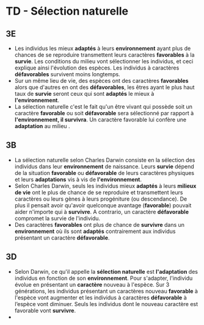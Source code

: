 # TD - Sélection naturelle

## 3E

* Les individus les mieux **adaptés** à leurs **environnement** ayant plus de chances de se reproduire transmettent leurs caractères **favorables** à la **survie**. Les conditions du milieu vont sélectionner les individus, et ceci explique ainsi l'évolution des espèces. Les individus à caractères **défavorables** survivent moins longtemps.
* Sur un même lieu de vie, des espèces ont des caractères **favorables** alors que d'autres en ont des **défavorables**, les êtres ayant le plus haut taux de **survie** seront ceux qui sont **adaptés** le mieux à **l'environnement**.
* La sélection naturelle c'est le fait qu'un être vivant qui possède soit un caractère **favorable** ou soit **défavorable** sera sélectionné par rapport à **l'environnement, il survivra**. Un caractère favorable lui confère une **adaptation** au milieu .

## 3B

* La sélection naturelle selon Charles Darwin consiste en la sélection des individus dans leur **environnement** de naissance. Leurs **survie** dépend de la situation **favorable** ou **défavorable** de leurs caractères physiques et leurs **adaptations** vis à vis de **l'environnement**.
* Selon Charles Darwin, seuls les individus mieux **adaptés** à leurs **milieux de vie** ont le plus de chance de se reproduire et transmettent leurs caractères ou leurs gènes à leurs progéniture (ou descendance). De plus il pensait avoir qu'avoir quelconque avantage (**favorable**) pouvait aider n'importe qui à **survivre**. A contrario, un caractère **défavorable** compromet la survie de l'individu.
* Des caractères **favorables** ont plus de chance de **survivre** dans un **environnement** où ils sont **adaptés** contrairement aux individus présentant un caractère **défavorable**.

## 3D

* Selon Darwin, ce qu'il appelle la **sélection naturelle** est **l'adaptation** des individus en fonction de son **environnement**. Pour s'adapter, l'individu évolue en présentant un **caractère** nouveau à l'espèce. Sur 3 générations, les individus présentant un caractères nouveau **favorable** à l'espèce vont augmenter et les individus à caractères **défavorable** à l’espèce vont diminuer. Seuls les individus dont le nouveau caractère est favorable vont **survivre**. 
* 